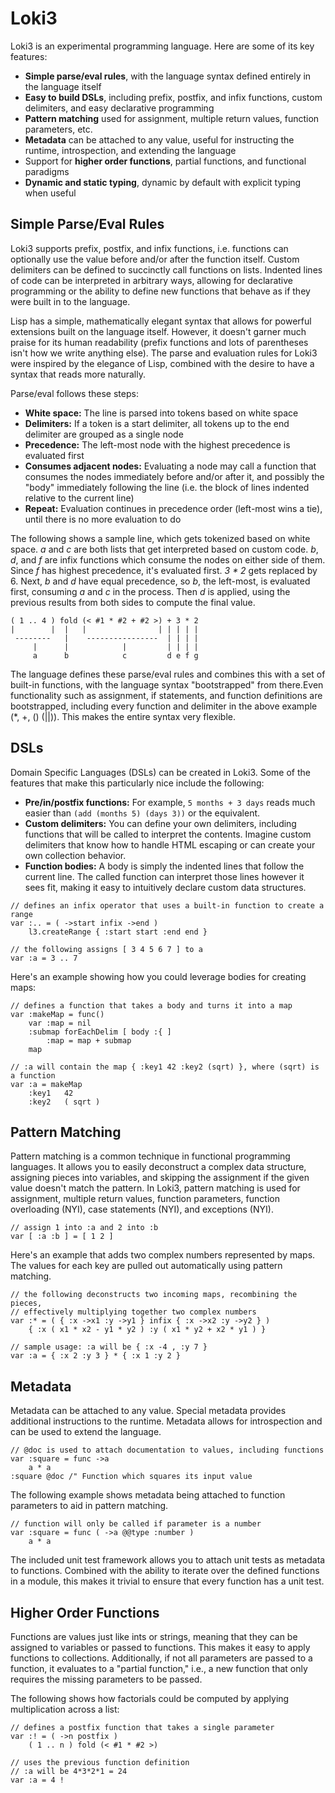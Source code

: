 Loki3
=====

Loki3 is an experimental programming language.  Here are some of its key features:

* **Simple parse/eval rules**, with the language syntax defined entirely in the language itself
* **Easy to build DSLs**, including prefix, postfix, and infix functions, custom delimiters, and easy declarative programming
* **Pattern matching** used for assignment, multiple return values, function parameters, etc.
* **Metadata** can be attached to any value, useful for instructing the runtime, introspection, and extending the language
* Support for **higher order functions**, partial functions, and functional paradigms
* **Dynamic and static typing**, dynamic by default with explicit typing when useful


Simple Parse/Eval Rules
-----------------------

Loki3 supports prefix, postfix, and infix functions, i.e. functions can optionally use the value before and/or after the function itself.  Custom delimiters can be defined to succinctly call functions on lists.  Indented lines of code can be interpreted in arbitrary ways, allowing for declarative programming or the ability to define new functions that behave as if they were built in to the language.

Lisp has a simple, mathematically elegant syntax that allows for powerful extensions built on the language itself.  However, it doesn't garner much praise for its human readability (prefix functions and lots of parentheses isn't how we write anything else).  The parse and evaluation rules for Loki3 were inspired by the elegance of Lisp, combined with the desire to have a syntax that reads more naturally.

Parse/eval follows these steps:

* **White space:** The line is parsed into tokens based on white space
* **Delimiters:** If a token is a start delimiter, all tokens up to the end delimiter are grouped as a single node
* **Precedence:** The left-most node with the highest precedence is evaluated first
* **Consumes adjacent nodes:** Evaluating a node may call a function that consumes the nodes immediately before and/or after it, and possibly the "body" immediately following the line (i.e. the block of lines indented relative to the current line)
* **Repeat:** Evaluation continues in precedence order (left-most wins a tie), until there is no more evaluation to do

The following shows a sample line, which gets tokenized based on white space.  *a* and *c* are both lists that get interpreted based on custom code.  *b*, *d*, and *f* are infix functions which consume the nodes on either side of them.  Since *f* has highest precedence, it's evaluated first.  _3 * 2_ gets replaced by 6.  Next, *b* and *d* have equal precedence, so *b*, the left-most, is evaluated first, consuming *a* and *c* in the process.  Then *d* is applied, using the previous results from both sides to compute the final value.

```
( 1 .. 4 ) fold (< #1 * #2 + #2 >) + 3 * 2
|        |  |   |                | | | | |
 --------   |    ----------------  | | | |
     |      |            |         | | | |
     a      b            c         d e f g
```

The language defines these parse/eval rules and combines this with a set of built-in functions, with the language syntax "bootstrapped" from there.Even functionality such as assignment, if statements, and function definitions are bootstrapped, including every function and delimiter in the above example (*, +, () (||)).  This makes the entire syntax very flexible.


DSLs
----
Domain Specific Languages (DSLs) can be created in Loki3.  Some of the features that make this particularly nice include the following:

* **Pre/in/postfix functions:**  For example, `5 months + 3 days` reads much easier than `(add (months 5) (days 3))` or the equivalent.
* **Custom delimiters:**  You can define your own delimiters, including functions that will be called to interpret the contents.  Imagine custom delimiters that know how to handle HTML escaping or can create your own collection behavior.
* **Function bodies:**  A body is simply the indented lines that follow the current line.  The called function can interpret those lines however it sees fit, making it easy to intuitively declare custom data structures.

```
// defines an infix operator that uses a built-in function to create a range
var :.. = ( ->start infix ->end )
    l3.createRange { :start start :end end }

// the following assigns [ 3 4 5 6 7 ] to a
var :a = 3 .. 7
```
Here's an example showing how you could leverage bodies for creating maps:

```
// defines a function that takes a body and turns it into a map
var :makeMap = func()
	var :map = nil
	:submap forEachDelim [ body :{ ]
		:map = map + submap
	map

// :a will contain the map { :key1 42 :key2 (sqrt) }, where (sqrt) is a function
var :a = makeMap
    :key1   42
    :key2   ( sqrt )
```


Pattern Matching
----------------

Pattern matching is a common technique in functional programming languages.  It allows you to easily deconstruct a complex data structure, assigning pieces into variables, and skipping the assignment if the given value doesn't match the pattern.  In Loki3, pattern matching is used for assignment, multiple return values, function parameters, function overloading (NYI), case statements (NYI), and exceptions (NYI).

```
// assign 1 into :a and 2 into :b
var [ :a :b ] = [ 1 2 ]
```

Here's an example that adds two complex numbers represented by maps.  The values for each key are pulled out automatically using pattern matching.

```
// the following deconstructs two incoming maps, recombining the pieces,
// effectively multiplying together two complex numbers
var :* = ( { :x ->x1 :y ->y1 } infix { :x ->x2 :y ->y2 } )
	{ :x ( x1 * x2 - y1 * y2 ) :y ( x1 * y2 + x2 * y1 ) }

// sample usage: :a will be { :x -4 , :y 7 }
var :a = { :x 2 :y 3 } * { :x 1 :y 2 }
```


Metadata
--------

Metadata can be attached to any value.  Special metadata provides additional instructions to the runtime.  Metadata allows for introspection and can be used to extend the language.

```
// @doc is used to attach documentation to values, including functions
var :square = func ->a
    a * a
:square @doc /" Function which squares its input value
```

The following example shows metadata being attached to function parameters to aid in pattern matching.

```
// function will only be called if parameter is a number
var :square = func ( ->a @@type :number )
    a * a
```

The included unit test framework allows you to attach unit tests as metadata to functions.  Combined with the ability to iterate over the defined functions in a module, this makes it trivial to ensure that every function has a unit test.


Higher Order Functions
----------------------

Functions are values just like ints or strings, meaning that they can be assigned to variables or passed to functions.  This makes it easy to apply functions to collections.  Additionally, if not all parameters are passed to a function, it evaluates to a "partial function," i.e., a new function that only requires the missing parameters to be passed.

The following shows how factorials could be computed by applying multiplication across a list:

```
// defines a postfix function that takes a single parameter
var :! = ( ->n postfix )
	( 1 .. n ) fold (< #1 * #2 >)

// uses the previous function definition
// :a will be 4*3*2*1 = 24
var :a = 4 !
```
